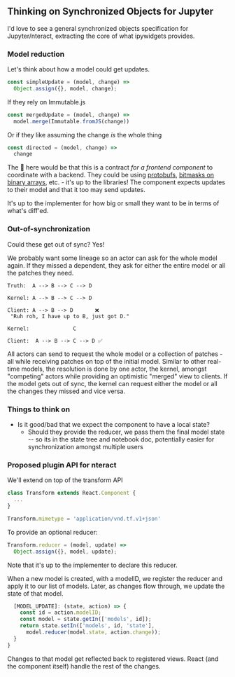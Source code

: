 ## Thinking  on Synchronized Objects for Jupyter

I'd love to see a general synchronized objects specification for Jupyter/nteract, extracting the core of what ipywidgets provides.

### Model reduction

Let's think about how a model could get updates.

```js
const simpleUpdate = (model, change) =>
  Object.assign({}, model, change);
```

If they rely on Immutable.js

```js
const mergedUpdate = (model, change) =>
  model.merge(Immutable.fromJS(change))
```

Or if they like assuming the change _is_ the whole thing

```js
const directed = (model, change) =>
  change
```

The :key: here would be that this is a contract _for a frontend component_ to coordinate with a backend. They could be using [protobufs](https://github.com/dcodeIO/protobuf.js/wiki/How-to-read-binary-data-in-the-browser-or-under-node.js%3F), [bitmasks on binary arrays](https://github.com/rgbkrk/bitjet), etc. - it's up to the libraries! The component expects updates to their model and that it too may send updates.

It's up to the implementer for how big or small they want to be in terms of what's diff'ed.

### Out-of-synchronization

Could these get out of sync? Yes!

We probably want some lineage so an actor can ask for the whole model again. If they missed a dependent, they ask for either the entire model or all the patches they need.

```
Truth:  A --> B --> C --> D

Kernel: A --> B --> C --> D

Client: A --> B --> D       ❌
 "Ruh roh, I have up to B, just got D."

Kernel:              C

Client:  A --> B --> C --> D ✅
```

All actors can send to request the whole model or a collection of patches - all while receiving patches on top of the initial model. Similar to other real-time models, the resolution is done by one actor, the kernel, amongst "competing" actors while providing an optimistic "merged" view to clients. If the model gets out of sync, the kernel can request either the model or all the changes they missed and vice versa.

### Things to think on

* Is it good/bad that we expect the component to have a local state?
  * Should they provide the reducer, we pass them the final model state -- so its in the state tree and notebook doc, potentially easier for synchronization amongst multiple users

### Proposed plugin API for nteract

We'll extend on top of the transform API

```js
class Transform extends React.Component {
  ...
}

Transform.mimetype = 'application/vnd.tf.v1+json'
```

To provide an optional reducer:

```js
Transform.reducer = (model, update) =>
  Object.assign({}, model, update);
```

Note that it's up to the implementer to declare this reducer.

When a new model is created, with a modelID, we register the reducer and apply it to our list of models. Later, as changes flow through, we update the state of that model.

```js
  [MODEL_UPDATE]: (state, action) => {
    const id = action.modelID;
    const model = state.getIn(['models', id]);
    return state.setIn(['models', id, 'state'],
      model.reducer(model.state, action.change));
  }
}
```

Changes to that model get reflected back to registered views. React (and the component itself) handle the rest of the changes.
